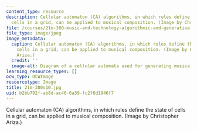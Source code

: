 ```yaml
---
content_type: resource
description: Cellular automaton (CA) algorithms, in which rules define the state of
  cells in a grid, can be applied to musical composition. (Image by Christopher Ariza.)
file: /courses/21m-380-music-and-technology-algorithmic-and-generative-music-spring-2010/b2bb792fab8dac466a39fc2f6d1946f7_21m-380s10.jpg
file_type: image/jpeg
image_metadata:
  caption: Cellular automaton (CA) algorithms, in which rules define the state of
    cells in a grid, can be applied to musical composition. (Image by Christopher
    Ariza.)
  credit: ''
  image-alt: Diagram of a cellular automata used for generating musical compositions.
learning_resource_types: []
ocw_type: OCWImage
resourcetype: Image
title: 21m-380s10.jpg
uid: b2bb792f-ab8d-ac46-6a39-fc2f6d1946f7
---
```

Cellular automaton (CA) algorithms, in which rules define the state of cells in a grid, can be applied to musical composition. (Image by Christopher Ariza.)

